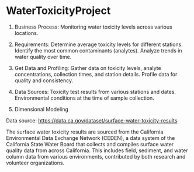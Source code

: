 # WaterToxicityProject
1) Business Process: Monitoring water toxicity levels across various locations.

2) Requirements: Determine average toxicity levels for different stations. Identify the most common contaminants (analytes). Analyze trends in water quality over time.

3) Get Data and Profiling: Gather data on toxicity levels, analyte concentrations, collection times, and station details. Profile data for quality and consistency.

4) Data Sources: Toxicity test results from various stations and dates. Environmental conditions at the time of sample collection.

5) Dimensional Modeling

Data source:
https://data.ca.gov/dataset/surface-water-toxicity-results

The surface water toxicity results are sourced from the California Environmental Data Exchange Network (CEDEN), a data system of the California State Water Board that collects and compiles surface water quality data from across California. This includes field, sediment, and water column data from various environments, contributed by both research and volunteer organizations.

